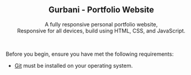 <div align="center">


  <h2 align="center">Gurbani - Portfolio Website</h2>

  A fully responsive personal portfolio website, <br />Responsive for all devices, build using HTML, CSS, and JavaScript.

 

</div>

<br />


Before you begin, ensure you have met the following requirements:

* [Git](https://git-scm.com/downloads "Download Git") must be installed on your operating system.





